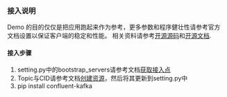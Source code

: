 ### 接入说明
Demo 的目的仅仅是把应用跑起来作为参考，更多参数和程序健壮性请参考官方文档设置以保证客户端的稳定和性能。
相关资料请参考[开源源码](https://github.com/confluentinc/confluent-kafka-python)和[开源文档](https://docs.confluent.io/current/clients/confluent-kafka-python/).

#### 接入步骤
1. setting.py中的bootstrap_servers请参考文档[获取接入点](https://help.aliyun.com/document_detail/68342.html?spm=a2c4g.11186623.6.554.X2a7Ga) 
2. Topic与CID请参考文档[创建资源](https://help.aliyun.com/document_detail/68328.html?spm=a2c4g.11186623.6.549.xvKAt6)，然后将其更新到setting.py中
3. pip install confluent-kafka


